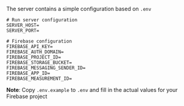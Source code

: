 The server contains a simple configuration based on `.env`
```
# Run server configuration
SERVER_HOST=
SERVER_PORT=

# Firebase configuration
FIREBASE_API_KEY=
FIREBASE_AUTH_DOMAIN=
FIREBASE_PROJECT_ID=
FIREBASE_STORAGE_BUCKET=
FIREBASE_MESSAGING_SENDER_ID=
FIREBASE_APP_ID=
FIREBASE_MEASUREMENT_ID=
```

**Note**: Copy `.env.example` to `.env` and fill in the actual values for your Firebase project